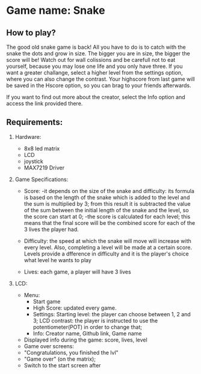 # Game name: Snake

## How to play?

The good old snake game is back! All you have to do is to catch with the snake the dots and grow in size. The bigger you are in size, the bigger the score will be! Watch out for wall colissions and be carefull not to eat yourself, because you may lose one life and you only have three. If you want a greater challange, select a higher level from the settings option, where you can also change the contrast. Your highscore from last game will be saved in the Hscore option, so you can brag to your friends afterwards.

If you want to find out more about the creator, select the Info option and access the link provided there.

## Requirements:

 1. Hardware: 
    - 8x8 led matrix
    - LCD
    - joystick
    - MAX7219 Driver

 2. Game Specifications: 
    - Score: 
      -it depends on the size of the snake and difficulty: its formula is based on the length of the snake
                                                                which is added to the level and the sum is multiplied by 3;
                                                                from this result it is subtracted the value of the sum
                                                                between the initial length of the snake and the level, so the 
                                                                score can start at 0;
      -the score is calculated for each level; this means that the final score will be the combined score for each of
             the 3 lives the player had.

    - Difficulty: the speed at which the snake will move will increase with every level. Also, completing a level will be                                 made at a certain score. Levels provide a dfference in difficulty and it is the player's choice what level 
                        he wants to play

    - Lives: each game, a player will have 3 lives

 3. LCD:
    - Menu: 
      - Start game
      - High Score: updated every game.
      - Settings: Starting level: the player can choose between 1, 2 and 3;
                  LCD contrast: the player is instructed to use the potentiometer(POT) in order to change that;
      - Info: Creator name, Github link, Game name
     - Displayed info during the game: score, lives, level
     - Game over screens: 
     - "Congratulations, you finished the lvl"
     - "Game over" (on the matrix);
     - Switch to the start screen after
                                       
